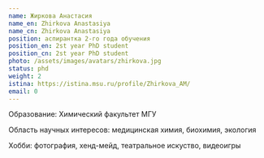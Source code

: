 ```yaml
---
name: Жиркова Анастасия
name_en: Zhirkova Anastasiya
name_cn: Zhirkova Anastasiya
position: аспирантка 2-го года обучения
position_en: 2st year PhD student
position_cn: 2st year PhD student
photo: /assets/images/avatars/zhirkova.jpg
status: phd
weight: 2
istina: https://istina.msu.ru/profile/Zhirkova_AM/
email: 0
---
```


Образование: Химический факультет МГУ

Область научных интересов: медицинская химия, биохимия, экология

Хобби: фотография, хенд-мейд, театральное искуство, видеоигры